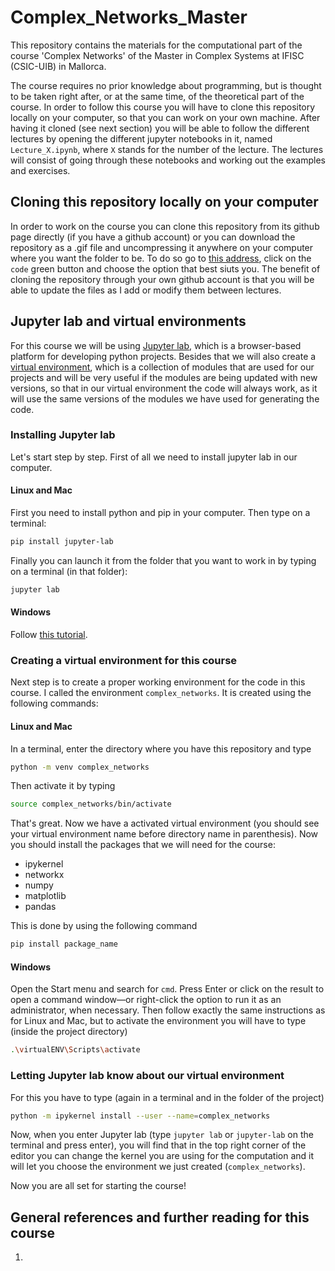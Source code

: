 # Complex_Networks_Master
This repository contains the materials for the computational part of the course 'Complex Networks' of the Master in Complex Systems at IFISC (CSIC-UIB) in Mallorca. 

The course requires no prior knowledge about programming, but is thought to be taken right after, or at the same time, of the theoretical part of the course. In order to follow this course you will have to clone this repository locally on your computer, so that you can work on your own machine. After having it cloned (see next section) you will be able to follow the different lectures by opening the different jupyter notebooks in it, named `Lecture_X.ipynb`, where `X` stands for the number of the lecture. The lectures will consist of going through these notebooks and working out the examples and exercises.

## Cloning this repository locally on your computer

In order to work on the course you can clone this repository from its github page directly (if you have a github account) or you can download the repository as a .gif file and uncompressing it anywhere on your computer where you want the folder to be. To do so go to [this address](https://github.com/IFISC/Complex_Networks_Master), click on the `code` green button and choose the option that best siuts you. The benefit of cloning the repository through your own github account is that you will be able to update the files as I add or modify them between lectures.

## Jupyter lab and virtual environments

For this course we will be using [Jupyter lab](https://jupyter.org/), which is a browser-based platform for developing python projects. Besides that we will also create a [virtual environment](https://docs.python.org/3/tutorial/venv.html), which is a collection of modules that are used for our projects and will be very useful if the modules are being updated with new versions, so that in our virtual environment the code will always work, as it will use the same versions of the modules we have used for generating the code.

### Installing Jupyter lab

Let's start step by step. First of all we need to install jupyter lab in our computer.

#### Linux and Mac

First you need to install python and pip in your computer. Then type on a terminal:

```bash 
pip install jupyter-lab
```

Finally you can launch it from the folder that you want to work in by typing on a terminal (in that folder):

```bash
jupyter lab
```

#### Windows

Follow [this tutorial](https://crib.utwente.nl/manual/pages/jupyterlab-install-guide/index.html).

### Creating a virtual environment for this course

Next step is to create a proper working environment for the code in this course. I called the environment `complex_networks`. It is created using the following commands:

#### Linux and Mac

In a terminal, enter the directory where you have this repository and type

```bash
python -m venv complex_networks
```

Then activate it by typing

```bash
source complex_networks/bin/activate
```
That's great. Now we have a activated virtual environment (you should see your virtual environment name before directory name in parenthesis). Now you should install the packages that we will need for the course:

- ipykernel
- networkx
- numpy
- matplotlib
- pandas

This is done by using the following command

```bash
pip install package_name
```

#### Windows

Open the Start menu and search for `cmd`. Press Enter or click on the result to open a command window—or right-click the option to run it as an administrator, when necessary. Then follow exactly the same instructions as for Linux and Mac, but to activate the environment you will have to type (inside the project directory)

```bash
.\virtualENV\Scripts\activate
```

### Letting Jupyter lab know about our virtual environment

For this you have to type (again in a terminal and in the folder of the project)

```bash
python -m ipykernel install --user --name=complex_networks
```

Now, when you enter Jupyter lab (type `jupyter lab` or `jupyter-lab` on the terminal and press enter), you will find that in the top right corner of the editor you can change the kernel you are using for the computation and it will let you choose the environment we just created (`complex_networks`). 

Now you are all set for starting the course!

## General references and further reading for this course

1. 
